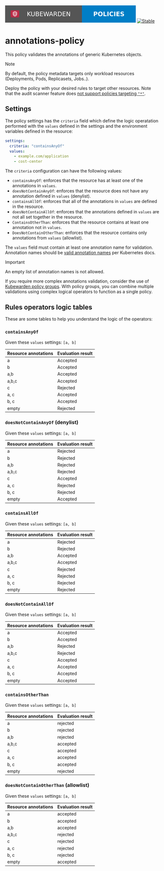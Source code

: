 [![Kubewarden Policy Repository](https://github.com/kubewarden/community/blob/main/badges/kubewarden-policies.svg)](https://github.com/kubewarden/community/blob/main/REPOSITORIES.md#policy-scope)
[![Stable](https://img.shields.io/badge/status-stable-brightgreen?style=for-the-badge)](https://github.com/kubewarden/community/blob/main/REPOSITORIES.md#stable)

# annotations-policy

This policy validates the annotations of generic Kubernetes objects.

> [!NOTE]  
> By default, the policy metadata targets only workload resources (Deployments,
> Pods, Replicasets, Jobs..).
>
> Deploy the policy with your desired rules to target other resources.
> Note that the audit scanner feature does [not support policies targeting `"*"`](https://docs.kubewarden.io/explanations/audit-scanner/limitations#usage-of--by-policies).

## Settings

The policy settings has the `criteria` field which define the logic operatation
performed with the `values` defined in the settings and the environment variables
defined in the resource:

```yaml
settings:
  criteria: "containsAnyOf"
  values:
    - example.com/application
    - cost-center
```

The `criteria` configuration can have the following values:

- `containsAnyOf`: enforces that the resource has at least one of the
  annotations in `values`.
- `doesNotContainAnyOf`: enforces that the resource does not have any annotation
  defined in `values` (denylist).
- `containsAllOf`: enforces that all of the annotations in `values` are defined in
  the resource.
- `doesNotContainAllOf`: enforces that the annotations defined in `values` are
  not all set together in the resource.
- `ContainsOtherThan`: enforces that the resource contains at least one annotation not in `values`.
- `DoesNotContainOtherThan`: enforces that the resource contains only
  annotations from `values` (allowlist).

The `values` field must contain at least one annotation name for
validation. Annotation names should be [valid annotation
names](https://kubernetes.io/docs/concepts/overview/working-with-objects/annotations/#syntax-and-character-set)
per Kubernetes docs.

> [!IMPORTANT]  
> An empty list of annotation names is not allowed.

If you require more complex annotations validation, consider the use
of [Kubewarden policy groups](https://docs.kubewarden.io/howtos/policy-groups).
With policy groups, you can combine multiple validations using complex logical
operators to function as a single policy.

## Rules operators logic tables

These are some tables to help you understand the logic of the operators:

### `containsAnyOf`

Given these `values` settings: `[a, b]`

| Resource annotations | Evaluation result |
| -------------------- | ----------------- |
| a                    | Accepted          |
| b                    | Accepted          |
| a,b                  | Accepted          |
| a,b,c                | Accepted          |
| c                    | Rejected          |
| a, c                 | Accepted          |
| b, c                 | Accepted          |
| empty                | Rejected          |

### `doesNotContainAnyOf` (denylist)

Given these `values` settings: `[a, b]`

| Resource annotations | Evaluation result |
| -------------------- | ----------------- |
| a                    | Rejected          |
| b                    | Rejected          |
| a,b                  | Rejected          |
| a,b,c                | Rejected          |
| c                    | Accepted          |
| a, c                 | Rejected          |
| b, c                 | Rejected          |
| empty                | Accepted          |

### `containsAllOf`

Given these `values` settings: `[a, b]`

| Resource annotations | Evaluation result |
| -------------------- | ----------------- |
| a                    | Rejected          |
| b                    | Rejected          |
| a,b                  | Accepted          |
| a,b,c                | Accepted          |
| c                    | Rejected          |
| a, c                 | Rejected          |
| b, c                 | Rejected          |
| empty                | Rejected          |

### `doesNotContainAllOf`

Given these `values` settings: `[a, b]`

| Resource annotations | Evaluation result |
| -------------------- | ----------------- |
| a                    | Accepted          |
| b                    | Accepted          |
| a,b                  | Rejected          |
| a,b,c                | Rejected          |
| c                    | Accepted          |
| a, c                 | Accepted          |
| b, c                 | Accepted          |
| empty                | Accepted          |

### `containsOtherThan`

Given these `values` settings: `[a, b]`

| Resource annotations | Evaluation result |
| -------------------- | ----------------- |
| a                    | rejected          |
| b                    | rejected          |
| a,b                  | rejected          |
| a,b,c                | accepted          |
| c                    | accepted          |
| a, c                 | accepted          |
| b, c                 | accepted          |
| empty                | rejected          |

### `doesNotContainOtherThan` (allowlist)

Given these `values` settings: `[a, b]`

| Resource annotations | Evaluation result |
| -------------------- | ----------------- |
| a                    | accepted          |
| b                    | accepted          |
| a,b                  | accepted          |
| a,b,c                | rejected          |
| c                    | rejected          |
| a, c                 | rejected          |
| b, c                 | rejected          |
| empty                | accepted          |
